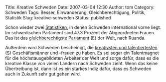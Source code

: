 Title: Kreative Schweden
Date: 2007-03-04 12:30
Author: tom
Category: Schweden
Tags: Besser, Einwanderung, Gleichberechtigung, Politik, Statistik
Slug: kreative-schweden
Status: published

Schon wieder zwei [Statistiken](http://www.fiket.de/tag/statistik), in
denen Schweden international vorne liegt. Im schwedischen Parlament sind
47.3 Prozent der Abgeordneten Frauen. Das ist das [gleichberechtigste
Parlament](http://www.thelocal.se/6582/20070303/) (E) der Welt, nach
Ruanda.

Außerdem wird Schweden bescheinigt, die [kreativsten und
talentiertesten](http://www.sr.se/Ekot/artikel.asp?artikel=1233715) (S)
Geschäftsmänner und -frauen zu haben. Es sei sogar ein Talentmagnet für
die höchstausgebildeten Arbeiter der Welt und sorge dafür, dass es die
kreative Klasse von vielen Ländern nach Schweden zieht. Wenn das keine
Übertreibung ist, dann ist es ein starkes Indiz dafür, dass es Schweden
auch in Zukunft sehr gut gehen wird.

